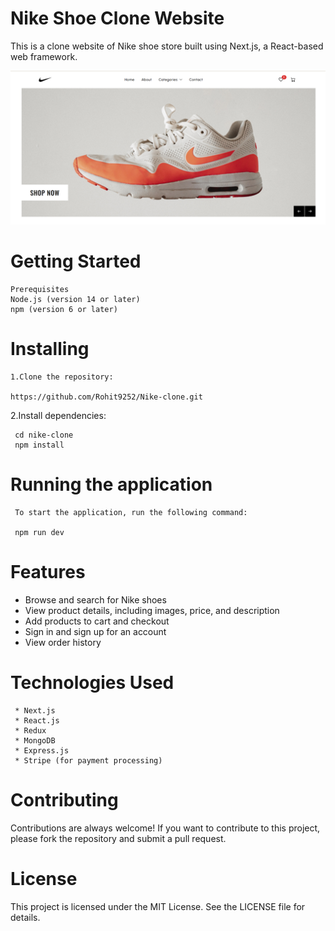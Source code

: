 # Nike Shoe Clone Website
  This is a clone website of Nike shoe store built using Next.js, a React-based web framework.
  
  
  ![](https://github.com/Rohit9252/Nike-clone/blob/main/public/home.png)
  
  # Getting Started
    Prerequisites
    Node.js (version 14 or later)
    npm (version 6 or later) 
    
   # Installing
    1.Clone the repository: 
    
    https://github.com/Rohit9252/Nike-clone.git


   2.Install dependencies:
   
     cd nike-clone
     npm install
     
   # Running the application
     To start the application, run the following command: 
     
     npm run dev
    
  # Features
   * Browse and search for Nike shoes
   * View product details, including images, price, and description
   * Add products to cart and checkout
   * Sign in and sign up for an account
   * View order history
   
   # Technologies Used
     * Next.js
     * React.js
     * Redux
     * MongoDB
     * Express.js
     * Stripe (for payment processing)
  
   # Contributing
Contributions are always welcome! If you want to contribute to this project, please fork the repository and submit a pull request.

# License
This project is licensed under the MIT License. See the LICENSE file for details.



